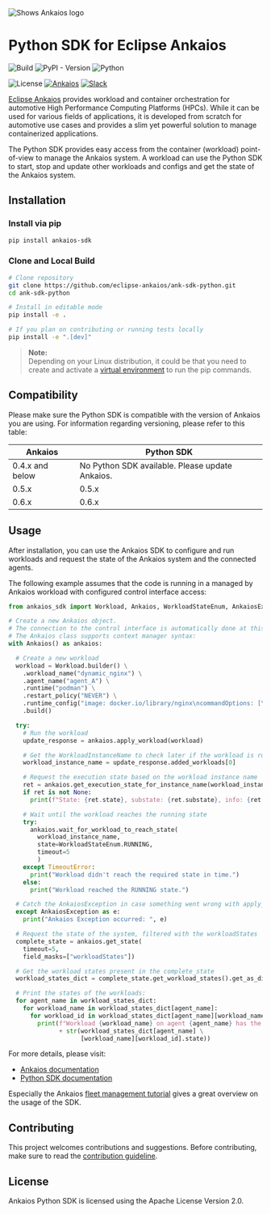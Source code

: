 <picture style="padding-bottom: 1em;">
  <source media="(prefers-color-scheme: dark)" srcset="https://raw.githubusercontent.com/eclipse-ankaios/ankaios/refs/heads/main/logo/Ankaios__logo_for_dark_bgrd_clipped.png">
  <source media="(prefers-color-scheme: light)" srcset="https://raw.githubusercontent.com/eclipse-ankaios/ankaios/refs/heads/main/logo/Ankaios__logo_for_light_bgrd_clipped.png">
  <img alt="Shows Ankaios logo" src="https://raw.githubusercontent.com/eclipse-ankaios/ankaios/refs/heads/main/logo/Ankaios__logo_for_light_bgrd_clipped.png">
</picture>

# Python SDK for Eclipse Ankaios

![Build](https://github.com/eclipse-ankaios/ank-sdk-python/actions/workflows/build.yml/badge.svg?job=build)
![PyPI - Version](https://img.shields.io/pypi/v/ankaios_sdk)
![Python](https://img.shields.io/badge/python-3.9%20|%203.10%20|%203.11%20|%203.12%20|%203.13-blue)

![License](https://img.shields.io/badge/license-Apache%202.0-blue)
[![Ankaios](https://img.shields.io/badge/main_project-repo-blue)](https://github.com/eclipse-ankaios/ankaios)
[![Slack](https://img.shields.io/badge/slack-join-blue?logo=slack)](https://join.slack.com/t/ankaios/shared_invite/zt-38857n3r5-1nXR7gSAMDtTdYjz_LBmzg)

[Eclipse Ankaios](https://github.com/eclipse-ankaios/ankaios) provides workload and
container orchestration for automotive High Performance Computing Platforms (HPCs).
While it can be used for various fields of applications, it is developed from scratch
for automotive use cases and provides a slim yet powerful solution to manage
containerized applications.

The Python SDK provides easy access from the container (workload) point-of-view
to manage the Ankaios system. A workload can use the Python SDK to start, stop and
update other workloads and configs and get the state of the Ankaios system.

## Installation

### Install via pip

```sh
pip install ankaios-sdk
```

### Clone and Local Build

```sh
# Clone repository
git clone https://github.com/eclipse-ankaios/ank-sdk-python.git
cd ank-sdk-python

# Install in editable mode
pip install -e .

# If you plan on contributing or running tests locally
pip install -e ".[dev]"
```

> **Note:**  
> Depending on your Linux distribution, it could be that you need to create and
> activate a [virtual environment](https://docs.python.org/3/library/venv.html)
> to run the pip commands.

## Compatibility

Please make sure the Python SDK is compatible with the version of Ankaios you
are using. For information regarding versioning, please refer to this table:

| Ankaios    | Python SDK |
| -------- | ------- |
| 0.4.x and below | No Python SDK available. Please update Ankaios. |
| 0.5.x | 0.5.x     |
| 0.6.x | 0.6.x     |

## Usage

After installation, you can use the Ankaios SDK to configure and run workloads
and request the state of the Ankaios system and the connected agents.

The following example assumes that the code is running in a managed by
Ankaios workload with configured control interface access:

```python
from ankaios_sdk import Workload, Ankaios, WorkloadStateEnum, AnkaiosException

# Create a new Ankaios object.
# The connection to the control interface is automatically done at this step.
# The Ankaios class supports context manager syntax:
with Ankaios() as ankaios:

  # Create a new workload
  workload = Workload.builder() \
    .workload_name("dynamic_nginx") \
    .agent_name("agent_A") \
    .runtime("podman") \
    .restart_policy("NEVER") \
    .runtime_config("image: docker.io/library/nginx\ncommandOptions: [\"-p\", \"8080:80\"]") \
    .build()

  try:
    # Run the workload
    update_response = ankaios.apply_workload(workload)

    # Get the WorkloadInstanceName to check later if the workload is running
    workload_instance_name = update_response.added_workloads[0]

    # Request the execution state based on the workload instance name
    ret = ankaios.get_execution_state_for_instance_name(workload_instance_name)
    if ret is not None:
      print(f"State: {ret.state}, substate: {ret.substate}, info: {ret.additional_info}")

    # Wait until the workload reaches the running state
    try:
      ankaios.wait_for_workload_to_reach_state(
        workload_instance_name,
        state=WorkloadStateEnum.RUNNING,
        timeout=5
        )
    except TimeoutError:
      print("Workload didn't reach the required state in time.")
    else:
      print("Workload reached the RUNNING state.")

  # Catch the AnkaiosException in case something went wrong with apply_workload
  except AnkaiosException as e:
    print("Ankaios Exception occurred: ", e)

  # Request the state of the system, filtered with the workloadStates
  complete_state = ankaios.get_state(
    timeout=5,
    field_masks=["workloadStates"])

  # Get the workload states present in the complete_state
  workload_states_dict = complete_state.get_workload_states().get_as_dict()

  # Print the states of the workloads:
  for agent_name in workload_states_dict:
    for workload_name in workload_states_dict[agent_name]:
      for workload_id in workload_states_dict[agent_name][workload_name]:
        print(f"Workload {workload_name} on agent {agent_name} has the state "
              + str(workload_states_dict[agent_name] \
                    [workload_name][workload_id].state))
```

For more details, please visit:
* [Ankaios documentation](https://eclipse-ankaios.github.io/ankaios/latest/)
* [Python SDK documentation](https://eclipse-ankaios.github.io/ank-sdk-python/)

Especially the Ankaios [fleet management tutorial](https://eclipse-ankaios.github.io/ankaios/latest/usage/tutorial-fleet-management/)
gives a great overview on the usage of the SDK.

## Contributing

This project welcomes contributions and suggestions. Before contributing, make sure to read the
[contribution guideline](https://github.com/eclipse-ankaios/ank-sdk-python/blob/main/CONTRIBUTING.md).

## License

Ankaios Python SDK is licensed using the Apache License Version 2.0.
